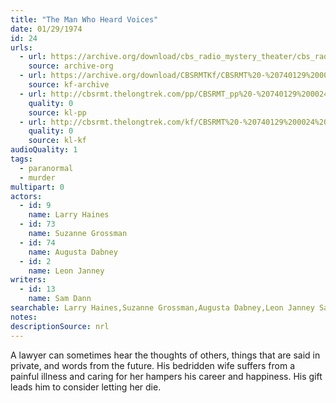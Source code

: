 ```yaml
---
title: "The Man Who Heard Voices"
date: 01/29/1974
id: 24
urls: 
  - url: https://archive.org/download/cbs_radio_mystery_theater/cbs_radio_mystery_theater-0001-0050.zip/cbs_radio_mystery_theater-0001-0050%2Fcbsrmt_0024_the_man_who_heard_voices.mp3
    source: archive-org
  - url: https://archive.org/download/CBSRMTKf/CBSRMT%20-%20740129%200024%20The%20Man%20Who%20Heard%20Voices_kf.mp3
    source: kf-archive
  - url: http://cbsrmt.thelongtrek.com/pp/CBSRMT_pp%20-%20740129%200024%20The%20Man%20Who%20Heard%20Voices.mp3
    quality: 0
    source: kl-pp
  - url: http://cbsrmt.thelongtrek.com/kf/CBSRMT%20-%20740129%200024%20The%20Man%20Who%20Heard%20Voices_kf.mp3
    quality: 0
    source: kl-kf
audioQuality: 1
tags: 
  - paranormal
  - murder
multipart: 0
actors:  
  - id: 9
    name: Larry Haines  
  - id: 73
    name: Suzanne Grossman  
  - id: 74
    name: Augusta Dabney  
  - id: 2
    name: Leon Janney
writers:  
  - id: 13
    name: Sam Dann
searchable: Larry Haines,Suzanne Grossman,Augusta Dabney,Leon Janney Sam Dann
notes: 
descriptionSource: nrl
---
```

A lawyer can sometimes hear the thoughts of others, things that are said in private, and words from the future. His bedridden wife suffers from a painful illness and caring for her hampers his career and happiness. His gift leads him to consider letting her die.